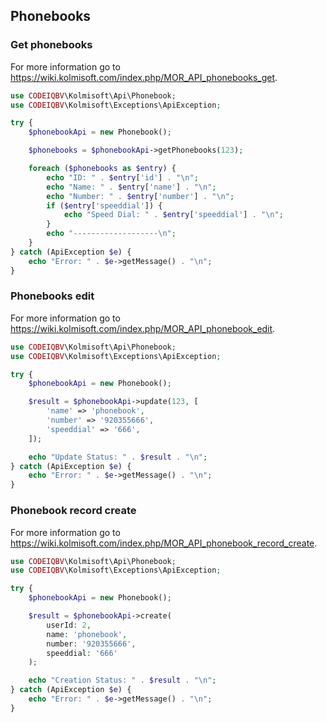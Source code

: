 ## Phonebooks

### Get phonebooks
For more information go to https://wiki.kolmisoft.com/index.php/MOR_API_phonebooks_get.
```php
use CODEIQBV\Kolmisoft\Api\Phonebook;
use CODEIQBV\Kolmisoft\Exceptions\ApiException;

try {
    $phonebookApi = new Phonebook();

    $phonebooks = $phonebookApi->getPhonebooks(123);

    foreach ($phonebooks as $entry) {
        echo "ID: " . $entry['id'] . "\n";
        echo "Name: " . $entry['name'] . "\n";
        echo "Number: " . $entry['number'] . "\n";
        if ($entry['speeddial']) {
            echo "Speed Dial: " . $entry['speeddial'] . "\n";
        }
        echo "-------------------\n";
    }
} catch (ApiException $e) {
    echo "Error: " . $e->getMessage() . "\n";
}
```

### Phonebooks edit
For more information go to https://wiki.kolmisoft.com/index.php/MOR_API_phonebook_edit.
```php
use CODEIQBV\Kolmisoft\Api\Phonebook;
use CODEIQBV\Kolmisoft\Exceptions\ApiException;

try {
    $phonebookApi = new Phonebook();

    $result = $phonebookApi->update(123, [
        'name' => 'phonebook',
        'number' => '920355666',
        'speeddial' => '666',
    ]);

    echo "Update Status: " . $result . "\n";
} catch (ApiException $e) {
    echo "Error: " . $e->getMessage() . "\n";
}
```

### Phonebook record create
For more information go to https://wiki.kolmisoft.com/index.php/MOR_API_phonebook_record_create.
```php
use CODEIQBV\Kolmisoft\Api\Phonebook;
use CODEIQBV\Kolmisoft\Exceptions\ApiException;

try {
    $phonebookApi = new Phonebook();

    $result = $phonebookApi->create(
        userId: 2,
        name: 'phonebook',
        number: '920355666',
        speeddial: '666'
    );

    echo "Creation Status: " . $result . "\n";
} catch (ApiException $e) {
    echo "Error: " . $e->getMessage() . "\n";
}
```
